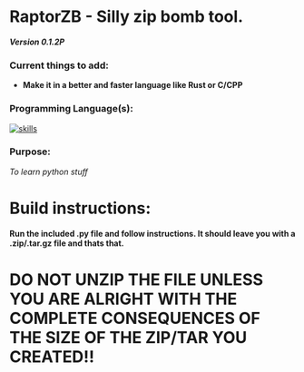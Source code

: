 # RaptorZB - Silly zip bomb tool.
***Version 0.1.2P***

### Current things to add:

* **Make it in a better and faster language like Rust or C/CPP**

### Programming Language(s):

[![skills](https://skillicons.dev/icons?i=python)](https://skillicons.dev)

### Purpose: 

*To learn python stuff*

# Build instructions:

**Run the included .py file and follow instructions. It should leave you with a <insert name you gave>.zip/.tar.gz file and thats that.**

# DO NOT UNZIP THE FILE UNLESS YOU ARE ALRIGHT WITH THE COMPLETE CONSEQUENCES OF THE SIZE OF THE ZIP/TAR YOU CREATED!!


